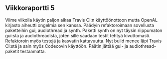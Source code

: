 ## Viikkoraportti 5

Viime viikolla käytin paljon aikaa Travis CI:n käyttöönottoon mutta OpenAL kirjasto aiheutti ongelmia sen kanssa. Päädyin refaktoroimaan sovellusta paketteihin gui, audiothread ja synth. Paketti synth on nyt täysin riippumaton gui:sta ja audiothreadista, joten sille saadaan testit tehtyä kivuttomasti. Refaktoroin myös testejä ja kasvatin kattavuutta. Nyt build menee läpi Travis CI:stä ja sain myös Codecovin käyttöön. Päätin jättää gui- ja audiothread- paketit testaamatta.




